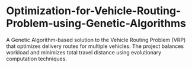 # Optimization-for-Vehicle-Routing-Problem-using-Genetic-Algorithms
A Genetic Algorithm-based solution to the Vehicle Routing Problem (VRP) that optimizes delivery routes for multiple vehicles. The project balances workload and minimizes total travel distance using evolutionary computation techniques.
